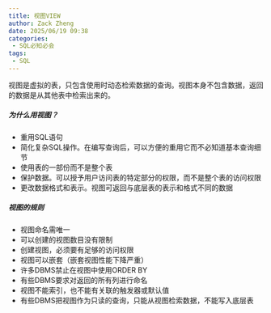 ```yaml
---
title: 视图VIEW
author: Zack Zheng
date: 2025/06/19 09:38
categories:
 - SQL必知必会
tags:
 - SQL
---
```


视图是虚拟的表，只包含使用时动态检索数据的查询。视图本身不包含数据，返回的数据是从其他表中检索出来的。

##### 为什么用视图？

+ 重用SQL语句
+ 简化复杂SQL操作。在编写查询后，可以方便的重用它而不必知道基本查询细节
+ 使用表的一部份而不是整个表
+ 保护数据。可以授予用户访问表的特定部分的权限，而不是整个表的访问权限
+ 更改数据格式和表示。视图可返回与底层表的表示和格式不同的数据


##### 视图的规则

+ 视图命名需唯一
+ 可以创建的视图数目没有限制
+ 创建视图，必须要有足够的访问权限
+ 视图可以嵌套（嵌套视图性能下降严重）
+ 许多DBMS禁止在视图中使用ORDER BY
+ 有些DBMS要求对返回的所有列进行命名
+ 视图不能索引，也不能有关联的触发器或默认值
+ 有些DBMS把视图作为只读的查询，只能从视图检索数据，不能写入底层表


<Suspense>
  <my-codes repo="o-bricks" path="sql/sqlIn10Minutes/view.sql" lang="sql" />
</Suspense>
